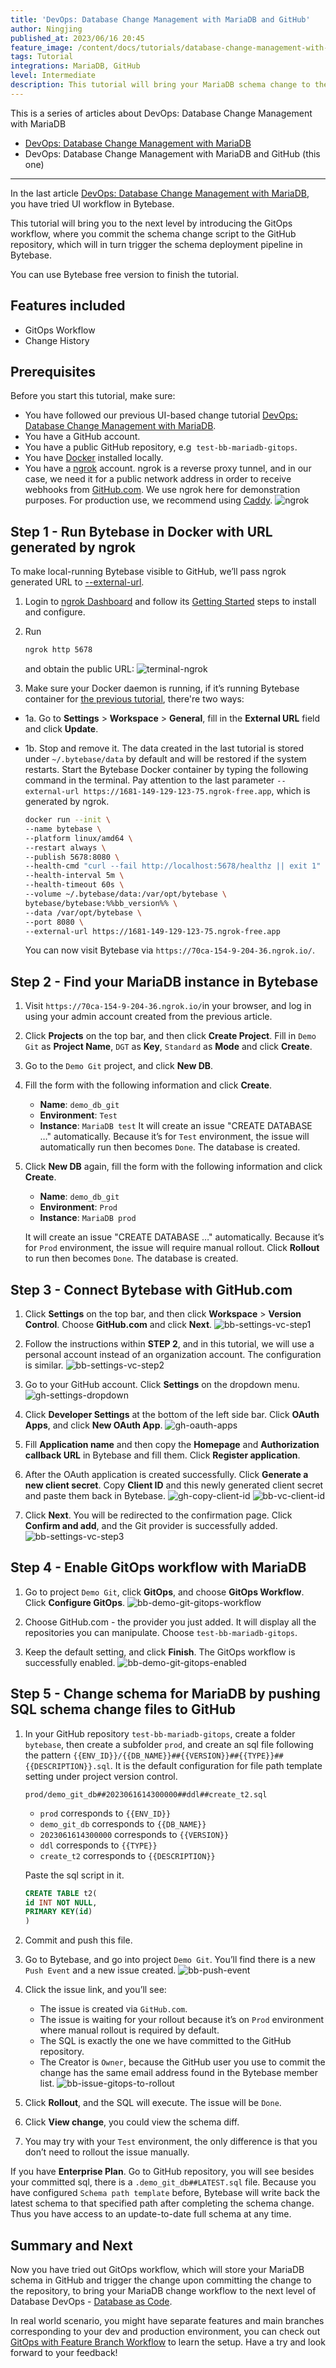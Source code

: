 ```yaml
---
title: 'DevOps: Database Change Management with MariaDB and GitHub'
author: Ningjing
published_at: 2023/06/16 20:45
feature_image: /content/docs/tutorials/database-change-management-with-mariadb-and-github/bytebase-mariadb-github-banner.webp
tags: Tutorial
integrations: MariaDB, GitHub
level: Intermediate
description: This tutorial will bring your MariaDB schema change to the next level by introducing the GitOps workflow, where you commit schema change script to the GitHub repository, which will in turn trigger the schema deployment pipeline in Bytebase.
---
```


This is a series of articles about DevOps: Database Change Management with MariaDB

- [DevOps: Database Change Management with MariaDB](/docs/tutorials/database-change-management-with-mariadb)
- DevOps: Database Change Management with MariaDB and GitHub (this one)

---

In the last article [DevOps: Database Change Management with MariaDB](/docs/tutorials/database-change-management-with-mariadb), you have tried UI workflow in Bytebase.

This tutorial will bring you to the next level by introducing the GitOps workflow, where you commit the schema change script to the GitHub repository, which will in turn trigger the schema deployment pipeline in Bytebase.

You can use Bytebase free version to finish the tutorial.

## Features included

- GitOps Workflow
- Change History

## Prerequisites

Before you start this tutorial, make sure:

- You have followed our previous UI-based change tutorial [DevOps: Database Change Management with MariaDB](/docs/tutorials/database-change-management-with-mariadb).
- You have a GitHub account.
- You have a public GitHub repository, e.g  `test-bb-mariadb-gitops`.
- You have [Docker](https://www.docker.com/) installed locally.
- You have a [ngrok](http://ngrok.com) account. ngrok is a reverse proxy tunnel, and in our case, we need it for a public network address in order to receive webhooks from [GitHub.com](http://GitHub.com). We use ngrok here for demonstration purposes. For production use, we recommend using [Caddy](https://caddyserver.com/).
  ![ngrok](/content/docs/tutorials/database-change-management-with-mariadb-and-github/ngrok.webp)

## Step 1 - Run Bytebase in Docker with URL generated by ngrok

To make local-running Bytebase visible to GitHub, we’ll pass ngrok generated URL to [--external-url](https://www.bytebase.com/docs/get-started/install/external-url).

1. Login to [ngrok Dashboard](https://dashboard.ngrok.com/) and follow its [Getting Started](https://dashboard.ngrok.com/get-started/setup) steps to install and configure.

2. Run

   ```bash
   ngrok http 5678
   ```

   and obtain the public URL:
   ![terminal-ngrok](/content/docs/tutorials/database-change-management-with-mariadb-and-github/terminal-ngrok.webp)

3. Make sure your Docker daemon is running, if it’s running Bytebase container for [the previous tutorial](/docs/tutorials/database-change-management-with-mariadb), there're two ways:

- 1a. Go to **Settings** > **Workspace** > **General**, fill in the **External URL** field and click **Update**.
- 1b. Stop and remove it. The data created in the last tutorial is stored under `~/.bytebase/data` by default and will be restored if the system restarts. Start the Bytebase Docker container by typing the following command in the terminal. Pay attention to the last parameter `--external-url https://1681-149-129-123-75.ngrok-free.app`, which is generated by ngrok.

  ```bash
  docker run --init \
  --name bytebase \
  --platform linux/amd64 \
  --restart always \
  --publish 5678:8080 \
  --health-cmd "curl --fail http://localhost:5678/healthz || exit 1" \
  --health-interval 5m \
  --health-timeout 60s \
  --volume ~/.bytebase/data:/var/opt/bytebase \
  bytebase/bytebase:%%bb_version%% \
  --data /var/opt/bytebase \
  --port 8080 \
  --external-url https://1681-149-129-123-75.ngrok-free.app
  ```

  You can now visit Bytebase via `https://70ca-154-9-204-36.ngrok.io/`.

## Step 2 - Find your MariaDB instance in Bytebase

1. Visit `https://70ca-154-9-204-36.ngrok.io/`in your browser, and log in using your admin account created from the previous article.

2. Click **Projects** on the top bar, and then click **Create Project**. Fill in `Demo Git` as **Project Name**, `DGT` as **Key**, `Standard` as **Mode** and click **Create**.

3. Go to the `Demo Git` project, and click **New DB**.
4. Fill the form with the following information and click **Create**.

   - **Name**: `demo_db_git`
   - **Environment**: `Test`
   - **Instance**: `MariaDB test`
     It will create an issue "CREATE DATABASE …" automatically. Because it’s for `Test` environment, the issue will automatically run then becomes `Done`. The database is created.

5. Click **New DB** again, fill the form with the following information and click **Create**.

   - **Name**: `demo_db_git`
   - **Environment**: `Prod`
   - **Instance**: `MariaDB prod`

   It will create an issue "CREATE DATABASE …" automatically. Because it’s for `Prod` environment, the issue will require manual rollout. Click **Rollout** to run then becomes `Done`. The database is created.

## Step 3 - Connect Bytebase with GitHub.com

1. Click **Settings** on the top bar, and then click **Workspace** > **Version Control**. Choose **GitHub.com** and click **Next**.
   ![bb-settings-vc-step1](/content/docs/tutorials/database-change-management-with-mariadb-and-github/bb-settings-vc-step1.webp)

2. Follow the instructions within **STEP 2**, and in this tutorial, we will use a personal account instead of an organization account. The configuration is similar.
   ![bb-settings-vc-step2](/content/docs/tutorials/database-change-management-with-mariadb-and-github/bb-settings-vc-step2.webp)

3. Go to your GitHub account. Click **Settings** on the dropdown menu.
   ![gh-settings-dropdown](/content/docs/tutorials/database-change-management-with-mariadb-and-github/gh-settings-dropdown.webp)

4. Click **Developer Settings** at the bottom of the left side bar. Click **OAuth Apps**, and click **New OAuth App**.
   ![gh-oauth-apps](/content/docs/tutorials/database-change-management-with-mariadb-and-github/gh-oauth-apps.webp)

5. Fill **Application name** and then copy the **Homepage** and **Authorization callback URL** in Bytebase and fill them. Click **Register application**.

6. After the OAuth application is created successfully. Click **Generate a new client secret**. Copy **Client ID** and this newly generated client secret and paste them back in Bytebase.
   ![gh-copy-client-id](/content/docs/tutorials/database-change-management-with-mariadb-and-github/gh-copy-client-id.webp)
   ![bb-vc-client-id](/content/docs/tutorials/database-change-management-with-mariadb-and-github/bb-vc-client-id.webp)

7. Click **Next**. You will be redirected to the confirmation page. Click **Confirm and add**, and the Git provider is successfully added.
   ![bb-settings-vc-step3](/content/docs/tutorials/database-change-management-with-mariadb-and-github/bb-settings-vc-step3.webp)

## Step 4 - Enable GitOps workflow with MariaDB

1. Go to project `Demo Git`, click **GitOps**, and choose **GitOps Workflow**. Click **Configure GitOps**.
   ![bb-demo-git-gitops-workflow](/content/docs/tutorials/database-change-management-with-mariadb-and-github/bb-demo-git-gitops-workflow.webp)

2. Choose GitHub.com - the provider you just added. It will display all the repositories you can manipulate. Choose `test-bb-mariadb-gitops`.
3. Keep the default setting, and click **Finish**. The GitOps workflow is successfully enabled.
   ![bb-demo-git-gitops-enabled](/content/docs/tutorials/database-change-management-with-mariadb-and-github/bb-demo-git-gitops-enabled.webp)

## Step 5 - Change schema for MariaDB by pushing SQL schema change files to GitHub

1. In your GitHub repository `test-bb-mariadb-gitops`, create a folder `bytebase`, then create a subfolder `prod`, and create an sql file following the pattern `{{ENV_ID}}/{{DB_NAME}}##{{VERSION}}##{{TYPE}}##{{DESCRIPTION}}.sql`. It is the default configuration for file path template setting under project version control.

   `prod/demo_git_db##2023061614300000##ddl##create_t2.sql`

   - `prod` corresponds to `{{ENV_ID}}`
   - `demo_git_db` corresponds to `{{DB_NAME}}`
   - `2023061614300000` corresponds to `{{VERSION}}`
   - `ddl` corresponds to `{{TYPE}}`
   - `create_t2` corresponds to `{{DESCRIPTION}}`

   Paste the sql script in it.

   ```sql
   CREATE TABLE t2(
   id INT NOT NULL,
   PRIMARY KEY(id)
   )
   ```

2. Commit and push this file.
3. Go to Bytebase, and go into project `Demo Git`. You’ll find there is a new `Push Event` and a new issue created.
   ![bb-push-event](/content/docs/tutorials/database-change-management-with-mariadb-and-github/bb-push-event.webp)

4. Click the issue link, and you’ll see:

   - The issue is created via `GitHub.com`.
   - The issue is waiting for your rollout because it’s on `Prod` environment where manual rollout is required by default.
   - The SQL is exactly the one we have committed to the GitHub repository.
   - The Creator is `Owner`, because the GitHub user you use to commit the change has the same email address found in the Bytebase member list.
     ![bb-issue-gitops-to-rollout](/content/docs/tutorials/database-change-management-with-mariadb-and-github/bb-issue-gitops-to-rollout.webp)

5. Click **Rollout**, and the SQL will execute. The issue will be `Done`.

6. Click **View change**, you could view the schema diff.

7. You may try with your `Test` environment, the only difference is that you don’t need to rollout the issue manually.

If you have **Enterprise Plan**. Go to GitHub repository, you will see besides your committed sql, there is a `.demo_git_db##LATEST.sql` file. Because you have configured `Schema path template` before, Bytebase will write back the latest schema to that specified path after completing the schema change. Thus you have access to an update-to-date full schema at any time.

## Summary and Next

Now you have tried out GitOps workflow, which will store your MariaDB schema in GitHub and trigger the change upon committing the change to the repository, to bring your MariaDB change workflow to the next level of Database DevOps - [Database as Code](blog/database-as-code).

In real world scenario, you might have separate features and main branches corresponding to your dev and production environment, you can check out [GitOps with Feature Branch Workflow](/docs/how-to/workflow/gitops-feature-branch) to learn the setup. Have a try and look forward to your feedback!
